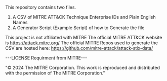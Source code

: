 This repository contains two files. 

1. A CSV of MITRE ATT&CK Technique Enterprise IDs and Plain English Names
2. A Generator Script (Example Script) of how to Generate the file


This project is not affiliated with MITRE
The official MITRE ATT&CK website is https://attack.mitre.org/
The official MITRE Repos used to generate the CSV are hosted here: 
https://github.com/mitre-attack/attack-stix-data/ 


---LICENSE Requirment from MITRE---


"© 2024 The MITRE Corporation. This work is reproduced and distributed with the permission of The MITRE Corporation."
